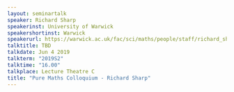 ```yaml
---
layout: seminartalk
speaker: Richard Sharp
speakerinst: University of Warwick
speakershortinst: Warwick
speakerurl: https://warwick.ac.uk/fac/sci/maths/people/staff/richard_sharp/
talktitle: TBD
talkdate: Jun 4 2019
talkterm: "2019S2"
talktime: "16.00"
talkplace: Lecture Theatre C
title: "Pure Maths Colloquium - Richard Sharp"
---
```


